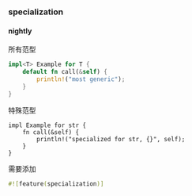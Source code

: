 ### specialization

#### nightly



所有范型

```rust
impl<T> Example for T {
    default fn call(&self) {
        println!("most generic");
    }
}
```

特殊范型

```
impl Example for str {
    fn call(&self) {
        println!("specialized for str, {}", self);
    }
}
```



需要添加

```rust
#![feature(specialization)]
```

